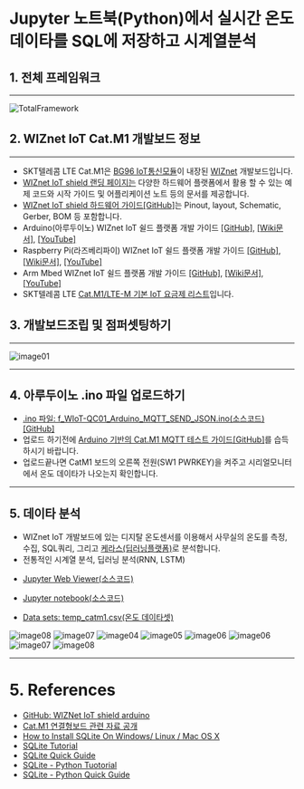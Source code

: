 # Jupyter 노트북(Python)에서 실시간 온도 데이타를 SQL에 저장하고 시계열분석

## 1. 전체 프레임워크

***
![TotalFramework](https://raw.githubusercontent.com/leehaesung/SQLite3_with_LTE_CatM1/master/01_Images/Framework_LTE_CatM1_MQTT.png)


## 2. WIZnet IoT Cat.M1 개발보드 정보

***

* SKT텔레콤 LTE Cat.M1은 [BG96 IoT통신모듈](https://www.sktiot.com/iot/introduction/network/networkCatM1Main5)이 내장된 [WIZnet](https://www.wiznet.io/ko/) 개발보드입니다.
* [WIZnet IoT shield 랜딩 페이지는](https://github.com/Wiznet/wiznet-iot-shield-kr) 다양한 하드웨어 플랫폼에서 활용 할 수 있는 예제 코드와 시작 가이드 및 어플리케이션 노트 등의 문서를 제공합니다.
* [WIZnet IoT shield 하드웨어 가이드[GitHub]](https://github.com/Wiznet/wiznet-iot-shield-kr)는 Pinout, layout, Schematic, Gerber, BOM 등 포함합니다.
* Arduino(아루두이노) WIZnet IoT 쉴드 플랫폼 개발 가이드 [[GitHub]](https://github.com/Wiznet/wiznet-iot-shield-arduino-kr), [[Wiki문서]](https://github.com/Wiznet/wiznet-iot-shield-arduino-kr/wiki), [[YouTube]](https://youtu.be/BCkNTRGBWxE)
* Raspberry Pi(라즈베리파이) WIZnet IoT 쉴드 플랫폼 개발 가이드 [[GitHub]](https://github.com/Wiznet/wiznet-iot-shield-raspberrypi-kr), [[Wiki문서]](https://github.com/Wiznet/wiznet-iot-shield-raspberrypi-kr/wiki), [[YouTube]](https://youtu.be/yERjOIvN7sE)
* Arm Mbed WIZnet IoT 쉴드 플랫폼 개발 가이드 [[GitHub]](https://github.com/Wiznet/wiznet-iot-shield-mbed-kr), [[Wiki문서]](https://github.com/Wiznet/wiznet-iot-shield-mbed-kr/wiki), [[YouTube]](https://youtu.be/bsrNez7uaf8)
* SKT텔레콤 LTE [Cat.M1/LTE-M 기본 IoT 요금제 리스트](https://www.sktiot.com/iot/introduction/paymentSystem/paymentSystemCatM1)입니다. 

## 3. 개발보드조립 및 점퍼셋팅하기

***

![image01](https://raw.githubusercontent.com/leehaesung/SQLite3_with_LTE_CatM1/master/01_Images/01_Setting.png)

***

## 4. 아루두이노 .ino 파일 업로드하기

- [.ino 파일: f_WIoT-QC01_Arduino_MQTT_SEND_JSON.ino(소스코드)[GitHub]](https://github.com/leehaesung/SQLite3_with_LTE_CatM1/raw/master/02_Codes/f_WIoT-QC01_Arduino_MQTT_SEND_JSON.ino)
- 업로드 하기전에 [Arduino 기반의 Cat.M1 MQTT 테스트 가이드[GitHub]](https://github.com/Wiznet/wiznet-iot-shield-arduino-kr/blob/master/docs/Arduino_guide_qc-bg96_mqtt.md)를 습득하시기 바랍니다.
- 업로드끝나면 CatM1 보드의 오른쪽 전원(SW1 PWRKEY)을 켜주고 시리얼모니터에서 온도 데이타가 나오는지 확인합니다.

***

## 5. 데이타 분석
* WIZnet IoT 개발보드에 있는 디지탈 온도센서를 이용해서 사무실의 온도를 측정, 수집, SQL쿼리, 그리고 [케라스(딥러닝플랫폼)](https://keras.io/)로 분석합니다. 
* 전통적인 시계열 분석, 딥러닝 분석(RNN, LSTM)

- [Jupyter Web Viewer(소스코드)](https://nbviewer.jupyter.org/github/leehaesung/SQLite3_with_LTE_CatM1/blob/master/02_Codes/SQLite3_with_LTE_CatM1_Temp_Sensor_MQTT_VER_0.5.ipynb) 
- [Jupyter notebook(소스코드)](https://github.com/leehaesung/SQLite3_with_LTE_CatM1/blob/master/02_Codes/SQLite3_with_LTE_CatM1_Temp_Sensor_MQTT_VER_0.5.ipynb)

- [Data sets: temp_catm1.csv(온도 데이타셋)](https://github.com/leehaesung/SQLite3_with_LTE_CatM1/raw/master/03_DataSets/temp_catm1.csv)

![image08](https://raw.githubusercontent.com/leehaesung/SQLite3_with_LTE_CatM1/master/01_Images/Figure_8.png)
![image07](https://raw.githubusercontent.com/leehaesung/SQLite3_with_LTE_CatM1/master/01_Images/Figure_5.png)
![image04](https://raw.githubusercontent.com/leehaesung/SQLite3_with_LTE_CatM1/master/01_Images/Figure_2.png)
![image05](https://raw.githubusercontent.com/leehaesung/SQLite3_with_LTE_CatM1/master/01_Images/Figure_3.png)
![image06](https://raw.githubusercontent.com/leehaesung/SQLite3_with_LTE_CatM1/master/01_Images/Figure_4.png)
![image06](https://raw.githubusercontent.com/leehaesung/SQLite3_with_LTE_CatM1/master/01_Images/Figure_6.png)
![image07](https://raw.githubusercontent.com/leehaesung/SQLite3_with_LTE_CatM1/master/01_Images/Figure_1.png)
![image08](https://raw.githubusercontent.com/leehaesung/SQLite3_with_LTE_CatM1/master/01_Images/Figure_7.png)

***

# 5. References
- [GitHub: WIZNet IoT shield arduino](https://github.com/Wiznet/wiznet-iot-shield-arduino-kr)
- [Cat.M1 연결형보드 관련 자료 공개](https://www.g.camp/713)
- [How to Install SQLite On Windows/ Linux / Mac OS X](http://www.codebind.com/sqlite/how-to-install-sqlite-on/)
- [SQLite Tutorial](https://www.tutorialspoint.com/sqlite/)
- [SQLite Quick Guide](https://www.tutorialspoint.com/sqlite/sqlite_quick_guide.htm)
- [SQLite - Python Tuotorial](https://www.tutorialspoint.com/sqlite/sqlite_python.htm)
- [SQLite - Python Quick Guide](https://github.com/leehaesung/SQLite-Python_Quick_Guide)

